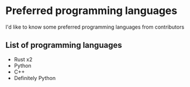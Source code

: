 # Preferred programming languages
I'd like to know some preferred programming languages from contributors

## List of programming languages
- Rust x2
- Python
- C++
- Definitely Python
